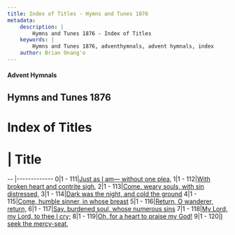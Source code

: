 ```yaml
---
title: Index of Titles - Hymns and Tunes 1876
metadata:
    description: |
        Hymns and Tunes 1876 - Index of Titles
    keywords: |
        Hymns and Tunes 1876, adventhymnals, advent hymnals, index
    author: Brian Onang'o
---
```


#### Advent Hymnals

## Hymns and Tunes 1876

# Index of Titles
# | Title                        
-- |-------------
0|1 - 111|[Just as I am— without one plea,](/101-200/111-120/01.Just-as-I-am—-without-one-plea,)
1|1 - 112|[With broken heart and contrite sigh,](/101-200/111-120/02.With-broken-heart-and-contrite-sigh,)
2|1 - 113|[Come, weary souls, with sin distressed,](/101-200/111-120/03.Come,-weary-souls,-with-sin-distressed,)
3|1 - 114|[Dark was the night, and cold the ground](/101-200/111-120/04.Dark-was-the-night,-and-cold-the-ground)
4|1 - 115|[Come, humble sinner, in whose breast](/101-200/111-120/05.Come,-humble-sinner,-in-whose-breast)
5|1 - 116|[Return, O wanderer, return,](/101-200/111-120/06.Return,-O-wanderer,-return,)
6|1 - 117|[Say, burdened soul, whose numerous sins](/101-200/111-120/07.Say,-burdened-soul,-whose-numerous-sins)
7|1 - 118|[My Lord, my Lord, to thee I cry;](/101-200/111-120/08.My-Lord,-my-Lord,-to-thee-I-cry;)
8|1 - 119|[Oh, for a heart to praise my God!](/101-200/111-120/09.Oh,-for-a-heart-to-praise-my-God!)
9|1 - 120|[I seek the mercy-seat,](/101-200/111-120/10.I-seek-the-mercy-seat,)